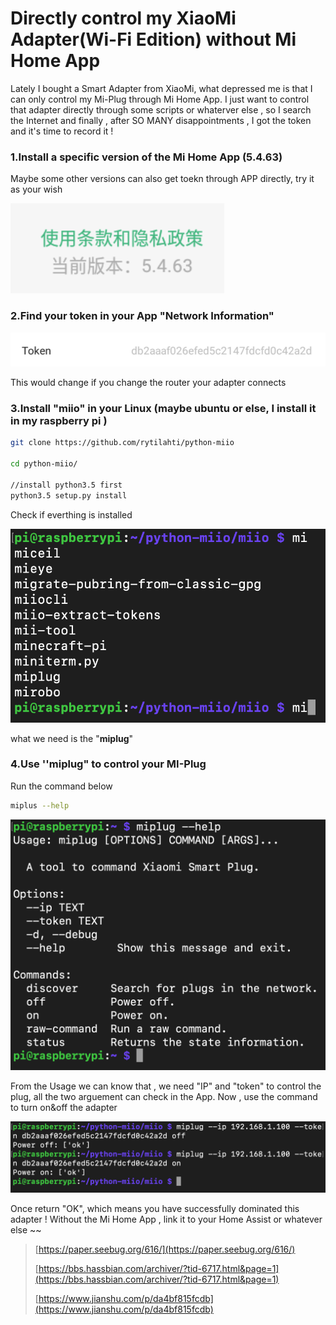 # Directly control my XiaoMi Adapter\(Wi-Fi Edition\) without Mi Home App

Lately  I bought a Smart Adapter from XiaoMi, what depressed me is that I can only control my Mi-Plug through Mi Home App. I just want to control that adapter directly through some scripts or whaterver else , so I search the Internet and finally , after SO MANY disappointments , I got the token and it's time to record it !

### 1.Install a specific version of the Mi Home App \(5.4.63\)

Maybe some other versions can also get toekn through APP directly, try it as your wish

![](.gitbook/assets/ping-mu-kuai-zhao-20191013-22.47.42.png)

### 2.Find your token in your App "Network Information"

![](.gitbook/assets/ping-mu-kuai-zhao-20191013-22.42.02.png)

This would change if you change the router your adapter connects

### 3.Install "miio" in your Linux \(maybe ubuntu or else, I install it in my raspberry pi \)

```bash
git clone https://github.com/rytilahti/python-miio

cd python-miio/

//install python3.5 first
python3.5 setup.py install
```

Check if everthing is installed

![](.gitbook/assets/ping-mu-kuai-zhao-20191013-23.04.20.png)

what we need is the "**miplug**"

### 4.Use ''miplug" to control your MI-Plug

Run the command below

```bash
miplus --help
```

![](.gitbook/assets/jie-ping-2019101617.47.20.png)

From the Usage we can know that , we need "IP" and "token" to control the plug, all the two arguement can check in the App. Now , use the command to turn on&off the adapter

![](.gitbook/assets/ping-mu-kuai-zhao-20191013-23.10.33.png)

Once return "OK", which means you have successfully dominated this adapter ! Without the Mi Home App , link it to your Home Assist or whatever else ~~

> [https://paper.seebug.org/616/](https://paper.seebug.org/616/)
>
> [https://bbs.hassbian.com/archiver/?tid-6717.html&page=1](https://bbs.hassbian.com/archiver/?tid-6717.html&page=1)
>
> [https://www.jianshu.com/p/da4bf815fcdb](https://www.jianshu.com/p/da4bf815fcdb)



